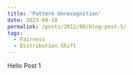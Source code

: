 ```yaml
---
title: 'Pattern Unrecognition'
date: 2023-09-18
permalink: /posts/2012/08/blog-post-5/
tags:
  - Fairness
  - Distribution Shift
---
```


Hello Post 1
